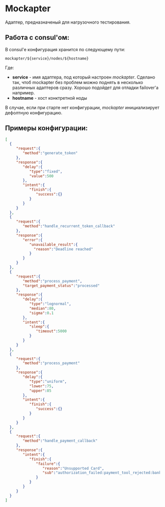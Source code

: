 # Mockapter

 Адаптер, предназначеный для нагрузочного тестирования.

 ## Работа с consul'ом:

 В consul'е конфигурация хранится по следующему пути:

 ```
 mockapter/${service}/nodes/${hostname}
 ```

 Где:
 * **service** - имя адаптера, под который настроен *mockapter*. Сделано так, чтоб mockapter без проблем можно поднять в несколько различных адаптеров сразу. Хорошо подойдет для отладки failover'а например.
 * **hostname** - хост конктретной ноды

 В случае, если при старте нет конфигурации, *mockapter* инициализирует дефолтную конфигурацию.

 ## Примеры конфигурации:

 ```json
[
   {
      "request":{
         "method":"generate_token"
      },
      "response":{
         "delay":{
            "type":"fixed",
            "value":500
         },
         "intent":{
            "finish":{
               "success":{}
            }
         }
      }
   },
   {
      "request":{
         "method":"handle_recurrent_token_callback"
      },
      "response":{
         "error":{
            "unavailable_result":{
              "reason":"Deadline reached"
            }
         }
      }
   },
   {
      "request":{
         "method":"process_payment",
         "target_payment_status":"processed"
      },
      "response":{
         "delay":{
            "type":"lognormal",
            "median":80,
            "sigma":0.1
         },
         "intent":{
            "sleep":{
               "timeout":5000
            }
         }
      }
   },
   {
      "request":{
         "method":"process_payment"
      },
      "response":{
         "delay":{
            "type":"uniform",
            "lower":75,
            "upper":85
         },
         "intent":{
            "finish":{
               "success":{}
            }
         }
      }
   },
   {
      "request":{
         "method":"handle_payment_callback"
      },
      "response":{
         "intent":{
            "finish":{
               "failure":{
                  "reason":"Unsupported Card",
                  "sub":"authorization_failed:payment_tool_rejected:bank_card_rejected:card_unsupported"
               }
            }
         }
      }
   }
]
 ```
